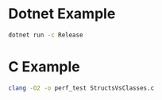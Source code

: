 # Dotnet Example
```bash
dotnet run -c Release
```

# C Example
```bash
clang -O2 -o perf_test StructsVsClasses.c
```